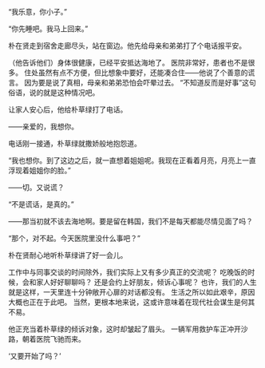 “我乐意，你小子。”

“你先睡吧。我马上回来。”

朴在贤走到宿舍走廊尽头，站在窗边。他先给母亲和弟弟打了个电话报平安。

（他告诉他们）身体很健康，已经平安抵达海地了。
医院非常好，患者也不是很多。
住处虽然有点不方便，但比想象中要好，还能凑合住——他说了个善意的谎言。
因为要是说了真相，母亲和弟弟恐怕会吓晕过去。
“不知道反而是好事”这句俗语，说的就是这种情况吧。

让家人安心后，他给朴草绿打了电话。

——亲爱的，我想你。

电话刚一接通，朴草绿就撒娇般地抱怨道。

“我也想你。到了这边之后，就一直想着姐姐呢。我现在正看着月亮，月亮上一直浮现着姐姐你的脸。”

——切。又说谎？

“不是谎话，是真的。”

——那当初就不该去海地啊。要是留在韩国，我们不是每天都能尽情见面了吗？

“那个，对不起。今天医院里没什么事吧？”

朴在贤耐心地听朴草绿讲了好一会儿。

工作中与同事交谈的时间除外，我们实际上又有多少真正的交流呢？
吃晚饭的时候，会和家人好好聊聊吗？
还是会约上好朋友，倾诉心事呢？
也许，我们的人生就是这样，一天里连十分钟敞开心扉的对话都没有。
生活之所以如此艰辛，原因大概也正在于此吧。
当然，更根本地来说，这或许意味着在现代社会谋生是何其不易。

他正充当着朴草绿的倾诉对象，这时却皱起了眉头。
一辆军用救护车正冲开沙路，朝着医院飞驰而来。

‘又要开始了吗？’